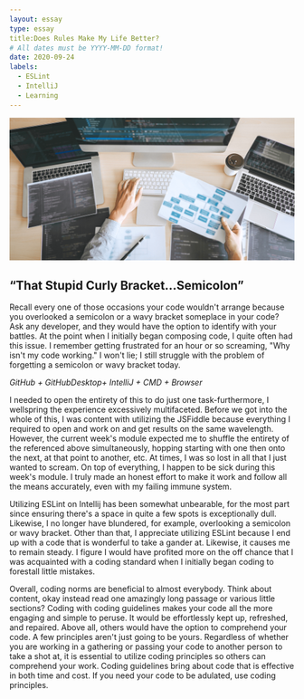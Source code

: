 ```yaml
---
layout: essay
type: essay
title:Does Rules Make My Life Better?
# All dates must be YYYY-MM-DD format!
date: 2020-09-24
labels:
  - ESLint
  - IntelliJ
  - Learning
---
```


<img class="ui medium left floated image" src="../images/Software-Engineer.png">

## “That Stupid Curly Bracket...Semicolon”

Recall every one of those occasions your code wouldn't arrange because you overlooked a semicolon or a wavy bracket someplace in your code? Ask any developer, and they would have the option to identify with your battles. At the point when I initially began composing code, I quite often had this issue.  I remember getting frustrated for an hour or so screaming, "Why isn't my code working." I won't lie; I still struggle with the problem of forgetting a semicolon or wavy bracket today.

*GitHub + GitHubDesktop+ IntelliJ + CMD + Browser*

I needed to open the entirety of this to do just one task-furthermore, I wellspring the experience excessively multifaceted. Before we got into the whole of this, I was content with utilizing the JSFiddle because everything I required to open and work on and get results on the same wavelength. However, the current week's module expected me to shuffle the entirety of the referenced above simultaneously, hopping starting with one then onto the next, at that point to another, etc. At times, I was so lost in all that I just wanted to scream. On top of everything, I happen to be sick during this week's module. I truly made an honest effort to make it work and follow all the means accurately, even with my failing immune system.

Utilizing ESLint on Intellij has been somewhat unbearable, for the most part since ensuring there's a space in quite a few spots is exceptionally dull. Likewise, I no longer have blundered, for example, overlooking a semicolon or wavy bracket. Other than that, I appreciate utilizing ESLint because I end up with a code that is wonderful to take a gander at. Likewise, it causes me to remain steady. I figure I would have profited more on the off chance that I was acquainted with a coding standard when I initially began coding to forestall little mistakes.

Overall, coding norms are beneficial to almost everybody. Think about content, okay instead read one amazingly long passage or various little sections? Coding with coding guidelines makes your code all the more engaging and simple to peruse. It would be effortlessly kept up, refreshed, and repaired. Above all, others would have the option to comprehend your code. A few principles aren't just going to be yours. Regardless of whether you are working in a gathering or passing your code to another person to take a shot at, it is essential to utilize coding principles so others can comprehend your work. Coding guidelines bring about code that is effective in both time and cost. If you need your code to be adulated, use coding principles.
